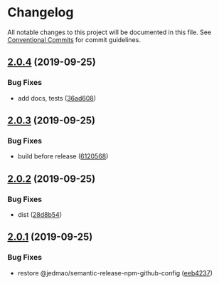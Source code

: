 # Changelog

All notable changes to this project will be documented in this file. See
[Conventional Commits](https://conventionalcommits.org) for commit guidelines.

## [2.0.4](https://github.com/jedmao/location/compare/v2.0.3...v2.0.4) (2019-09-25)


### Bug Fixes

* add docs, tests ([36ad608](https://github.com/jedmao/location/commit/36ad608))

## [2.0.3](https://github.com/jedmao/location/compare/v2.0.2...v2.0.3) (2019-09-25)


### Bug Fixes

* build before release ([6120568](https://github.com/jedmao/location/commit/6120568))

## [2.0.2](https://github.com/jedmao/location/compare/v2.0.1...v2.0.2) (2019-09-25)


### Bug Fixes

* dist ([28d8b54](https://github.com/jedmao/location/commit/28d8b54))

## [2.0.1](https://github.com/jedmao/location/compare/v2.0.0...v2.0.1) (2019-09-25)


### Bug Fixes

* restore @jedmao/semantic-release-npm-github-config ([eeb4237](https://github.com/jedmao/location/commit/eeb4237))
